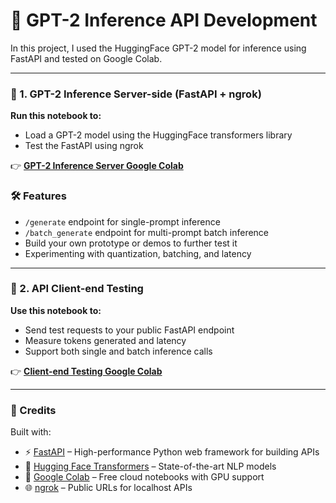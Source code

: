 # 🧠 GPT-2 Inference API Development

In this project, I used the HuggingFace GPT-2 model for inference using FastAPI and tested on Google Colab.

---

### 🚀 1. GPT-2 Inference Server-side (FastAPI + ngrok)

**Run this notebook to:**
- Load a GPT-2 model using the HuggingFace transformers library
- Test the FastAPI using ngrok

👉 [**GPT-2 Inference Server Google Colab**](https://colab.research.google.com/drive/1fREdBR0K0spA-kTzKdtM4Y0pL6quQola?usp=sharing)

### 🛠️ Features
- `/generate` endpoint for single-prompt inference
- `/batch_generate` endpoint for multi-prompt batch inference
- Build your own prototype or demos to further test it
- Experimenting with quantization, batching, and latency

---

### 🧪 2. API Client-end Testing

**Use this notebook to:**
- Send test requests to your public FastAPI endpoint
- Measure tokens generated and latency
- Support both single and batch inference calls

👉 [**Client-end Testing Google Colab**](https://colab.research.google.com/drive/1hrwb8K3Iu39WnI3yXZOVytAikQqjwPnS?usp=sharing)

---


### 🙌 Credits

Built with:

- ⚡ [FastAPI](https://fastapi.tiangolo.com/) – High-performance Python web framework for building APIs  
- 🤗 [Hugging Face Transformers](https://huggingface.co/transformers/) – State-of-the-art NLP models  
- 🧠 [Google Colab](https://colab.research.google.com/) – Free cloud notebooks with GPU support  
- 🌐 [ngrok](https://ngrok.com/) – Public URLs for localhost APIs

